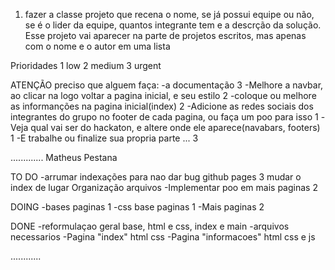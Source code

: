 1. fazer a classe projeto que recena o nome, se já possui equipe ou não, se é o lider da equipe, quantos integrante tem e a descrção da solução. Esse projeto vai aparecer na parte de projetos escritos, mas apenas com o nome e o autor em uma lista



Prioridades
1 low
2 medium
3 urgent



ATENÇÃO preciso que alguem faça: 
-a documentação  3
-Melhore a navbar, ao clicar na logo voltar a pagina inicial, e seu estilo  2
-coloque ou melhore as informanções na pagina inicial(index) 2
-Adicione as redes sociais dos integrantes do grupo no footer de cada pagina, ou faça um poo para isso  1
-Veja qual vai ser do hackaton, e altere onde ele aparece(navabars, footers)  1
-E trabalhe ou finalize sua propria parte ...  3

.............
Matheus Pestana

TO DO 
-arrumar indexações para nao dar bug github pages  3
    mudar o index de lugar
    Organização arquivos
-Implementar poo em mais paginas  2

DOING
-bases paginas  1
-css base paginas  1
-Mais paginas 2

DONE
-reformulaçao geral base, html e css, index e main
-arquivos necessarios
-Pagina "index" html css 
-Pagina "informacoes" html css e js

............